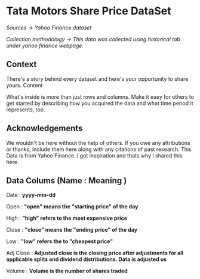 # Tata Motors Share Price DataSet
_Sources -> Yahoo Finance dataset_

_Collection methodology -> This data was collected using historical tab under yahoo finance webpage._

## Context

There's a story behind every dataset and here's your opportunity to share yours.
Content

What's inside is more than just rows and columns. Make it easy for others to get started by describing how you acquired the data and what time period it represents, too.
## Acknowledgements

We wouldn't be here without the help of others. If you owe any attributions or thanks, include them here along with any citations of past research.
This Data is from Yahoo Finance. I got inspiration and thats why i shared this here.

## Data  Colums (Name : Meaning )

Date  : **yyyy-mm-dd**

Open  : **"open" means the "starting price" of the day**

High  : **"high" refers to the most expensive price**

Close : **"close" means the "ending price" of the day**

Low    : **"low" refers the to "cheapest price"**

Adj Close : **Adjusted close is the closing price after adjustments for all applicable splits and dividend distributions. Data is adjusted us**

Volume : **Volume is the number of shares traded**